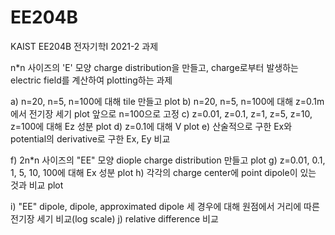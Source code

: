 # EE204B

KAIST EE204B 전자기학I 2021-2 과제

n*n 사이즈의 'E' 모양 charge distribution을 만들고, charge로부터 발생하는 electric field를 계산하여 plotting하는 과제

a) n=20, n=5, n=100에 대해 tile 만들고 plot
b) n=20, n=5, n=100에 대해 z=0.1m에서 전기장 세기 plot
앞으로 n=100으로 고정
c) z=0.01, z=0.1, z=1, z=5, z=10, z=100에 대해 Ez 성분 plot
d) z=0.1에 대해 V plot
e) 산술적으로 구한 Ex와 potential의 derivative로 구한 Ex, Ey 비교

f) 2n*n 사이즈의 "EE" 모양 diople charge distribution 만들고 plot
g) z=0.01, 0.1, 1, 5, 10, 100에 대해 Ex 성분 plot
h) 각각의 charge center에 point dipole이 있는 것과 비교 plot

i) "EE" dipole, dipole, approximated dipole 세 경우에 대해 원점에서 거리에 따른 전기장 세기 비교(log scale)
j) relative difference 비교
